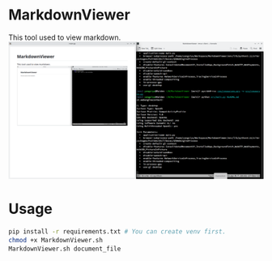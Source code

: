 # MarkdownViewer
This tool used to view markdown.
![](screenshot.png)

# Usage
```bash
pip install -r requirements.txt # You can create venv first.
chmod +x MarkdownViewer.sh
MarkdownViewer.sh document_file
```
